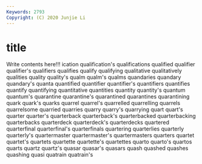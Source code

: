```yaml
---
Keywords: 2793
Copyright: (C) 2020 Junjie Li
---
```


# title

Write contents here!!!
ication 
qualification's 
qualifications
qualified 
qualifier 
qualifier's 
qualifiers 
qualifies 
qualify 
qualifying 
qualitative 
qualitatively 
qualities
quality 
quality's 
qualm 
qualm's 
qualms 
quandaries 
quandary 
quandary's 
quanta 
quantified
quantifier 
quantifier's 
quantifiers 
quantifies 
quantify 
quantifying 
quantitative 
quantities 
quantity 
quantity's
quantum 
quantum's 
quarantine 
quarantine's 
quarantined 
quarantines 
quarantining 
quark 
quark's 
quarks
quarrel 
quarrel's 
quarrelled 
quarrelling 
quarrels 
quarrelsome 
quarried 
quarries 
quarry 
quarry's
quarrying 
quart 
quart's 
quarter 
quarter's 
quarterback 
quarterback's 
quarterbacked 
quarterbacking 
quarterbacks
quarterdeck 
quarterdeck's 
quarterdecks 
quartered 
quarterfinal 
quarterfinal's 
quarterfinals 
quartering 
quarterlies 
quarterly
quarterly's 
quartermaster 
quartermaster's 
quartermasters 
quarters 
quartet 
quartet's 
quartets 
quartette 
quartette's
quartettes 
quarto 
quarto's 
quartos 
quarts 
quartz 
quartz's 
quasar 
quasar's 
quasars
quash 
quashed 
quashes 
quashing 
quasi 
quatrain 
quatrain's 
